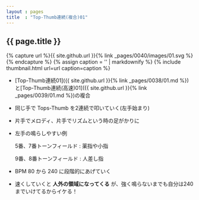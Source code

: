 ```yaml
---
layout : pages
title  : "Top-Thumb連続(複合)01"
---
```


## {{ page.title }}

{% capture url %}{{ site.github.url }}{% link _pages/0040/images/01.svg %}{% endcapture %}
{% assign caption = '' | markdownify %}
{% include thumbnail.html url=url caption=caption %}

* [Top-Thumb連続01]({{ site.github.url }}{% link _pages/0038/01.md %})と[Top-Thumb連続(高速)01]({{ site.github.url }}{% link _pages/0039/01.md %})の複合
* 同じ手で Tops-Thumb を2連続で叩いていく(左手始まり)
* 片手でメロディ、片手でリズムという時の足がかりに
* 左手の鳴らしやすい例
    
  5番、7番トーンフィールド
  : 薬指や小指

  9番、8番トーンフィールド
  : 人差し指
* BPM 80 から 240 に段階的にあげていく
* 速くしていくと **人外の領域になってくる** が、強く鳴らないまでも自分は240までいけてるからイケる！